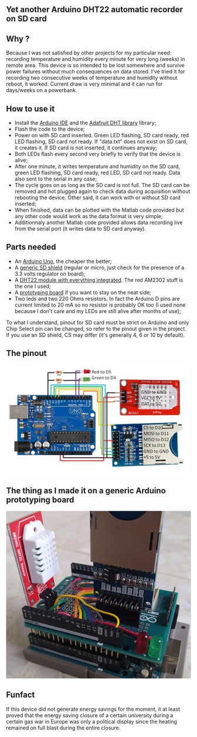 ## Yet another Arduino DHT22 automatic recorder on SD card

## Why ?
Because I was not satisfied by other projects for my particular need: recording temperature and humidity every minute for very long (weeks) in remote area. This device is so intended to be lost somewhere and survive power failures without much consequences on data stored. I've tried it for recording two consecutive weeks of temperature and humidity without reboot, it worked. Current draw is very minimal and it can run for days/weeks on a powerbank.

## How to use it
- Install the [Arduino IDE](https://www.arduino.cc/en/software) and the [Adafruit DHT library](https://github.com/adafruit/DHT-sensor-library) library;
- Flash the code to the device; 
- Power on with SD card inserted. Green LED flashing, SD card ready, red LED flashing, SD card not ready. If "data.txt" does not exist on SD card, it creates it. If SD card is not inserted, it continues anyway;
- Both LEDs flash every second very briefly to verify that the device is alive;
- After one minute, it writes temperature and humidity on the SD card, green LED flashing, SD card ready, red LED, SD card not ready. Data also sent to the serial in any case;
- The cycle goes on as long as the SD card is not full. The SD card can be removed and hot plugged again to check data during acquisition without rebooting the device. Other said, it can work with or without SD card inserted;
- When finished, data can be plotted with the Matlab code provided but any other code would work as the data format is very simple;
- Additionnaly another Matlab code provided allows data recording live from the serial port (it writes data to SD card anyway).
 
## Parts needed
- An [Arduino Uno](https://fr.aliexpress.com/item/1005006088733150.html), the cheaper the better;
- A [generic SD shield](https://fr.aliexpress.com/item/1005006005013220.html) (regular or micro, just check for the presence of a 3.3 volts regulator on board);
- A [DHT22 module with everything integrated](https://fr.aliexpress.com/item/1005005996195284.html). The red AM2302 stuff is the one I used;
- A [prototyping board](https://fr.aliexpress.com/item/1005005992632489.html) if you want to stay on the neat side;
- Two leds and two 220 Ohms resistors. In fact the Arduino D pins are current limited to 20 mA so no resistor is probably OK too (I used none because I don't care and my LEDs are still alive after months of use);

To what I understand, pinout for SD card must be strict on Arduino and only Chip Select pin can be changed, so refer to the pinout given in the project. If you use an SD shield, CS may differ (it's generally 4, 6 or 10 by default).
  
## The pinout
![](Pictures/Schematic_DHT22.png)

## The thing as I made it on a generic Arduino prototyping board
![](Pictures/Image_of_the_device.png)

## Funfact
If this device did not generate energy savings for the moment, it at least proved that the energy saving closure of a certain university during a certain gas war in Europe was only a political display since the heating remained on full blast during the entire closure. 
